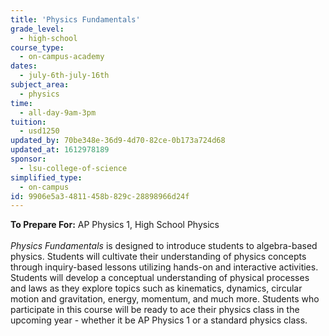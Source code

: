 ```yaml
---
title: 'Physics Fundamentals'
grade_level:
  - high-school
course_type:
  - on-campus-academy
dates:
  - july-6th-july-16th
subject_area:
  - physics
time:
  - all-day-9am-3pm
tuition:
  - usd1250
updated_by: 70be348e-36d9-4d70-82ce-0b173a724d68
updated_at: 1612978189
sponsor:
  - lsu-college-of-science
simplified_type:
  - on-campus
id: 9906e5a3-4811-458b-829c-28898966d24f
---
```

<b>To Prepare For:</b> AP Physics 1, High School Physics<br><br>
<i>Physics Fundamentals</i> is designed to introduce students to algebra-based physics. Students will cultivate their understanding of physics concepts through inquiry-based lessons utilizing hands-on and interactive activities. Students will develop a conceptual understanding of physical processes and laws as they explore topics such as kinematics, dynamics, circular motion and gravitation, energy, momentum, and much more. Students who participate in this course will be ready to ace their physics class in the upcoming year - whether it be AP Physics 1 or a standard physics class.